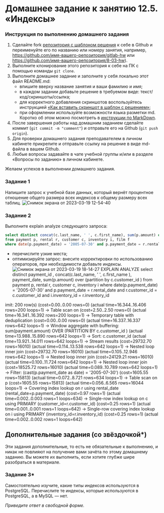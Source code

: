 # Домашнее задание к занятию 12.5. «Индексы»

### Инструкция по выполнению домашнего задания

1. Сделайте fork [репозитория c шаблоном решения](https://github.com/netology-code/sys-pattern-homework) к себе в Github и переименуйте его по названию или номеру занятия, например, https://github.com/имя-вашего-репозитория/gitlab-hw или https://github.com/имя-вашего-репозитория/8-03-hw).
2. Выполните клонирование этого репозитория к себе на ПК с помощью команды `git clone`.
3. Выполните домашнее задание и заполните у себя локально этот файл README.md:
   - впишите вверху название занятия и ваши фамилию и имя;
   - в каждом задании добавьте решение в требуемом виде: текст/код/скриншоты/ссылка;
   - для корректного добавления скриншотов воспользуйтесь инструкцией [«Как вставить скриншот в шаблон с решением»](https://github.com/netology-code/sys-pattern-homework/blob/main/screen-instruction.md);
   - при оформлении используйте возможности языка разметки md. Коротко об этом можно посмотреть в [инструкции по MarkDown](https://github.com/netology-code/sys-pattern-homework/blob/main/md-instruction.md).
4. После завершения работы над домашним заданием сделайте коммит (`git commit -m "comment"`) и отправьте его на Github (`git push origin`).
5. Для проверки домашнего задания преподавателем в личном кабинете прикрепите и отправьте ссылку на решение в виде md-файла в вашем Github.
6. Любые вопросы задавайте в чате учебной группы и/или в разделе «Вопросы по заданию» в личном кабинете.

Желаем успехов в выполнении домашнего задания.

### Задание 1

Напишите запрос к учебной базе данных, который вернёт процентное отношение общего размера всех индексов к общему размеру всех таблиц.
![Снимок экрана от 2023-03-19 12-54-40](https://user-images.githubusercontent.com/119142863/226167687-25cee75e-88cd-4627-899e-6e8cda3ecbdd.png)

### Задание 2

Выполните explain analyze следующего запроса:
```sql
select distinct concat(c.last_name, ' ', c.first_name), sum(p.amount) over (partition by c.customer_id, f.title)
from payment p, rental r, customer c, inventory i, film f
where date(p.payment_date) = '2005-07-30' and p.payment_date = r.rental_date and r.customer_id = c.customer_id and i.inventory_id = r.inventory_id
```
- перечислите узкие места;
- оптимизируйте запрос: внесите корректировки по использованию операторов, при необходимости добавьте индексы.
![Снимок экрана от 2023-03-19 18-14-27](https://user-images.githubusercontent.com/119142863/226185835-731a3484-fafd-4eed-9510-ebfb2a31c9be.png)
EXPLAIN ANALYZE
select distinct  payment_id , concat(c.last_name, ' ', c.first_name ), payment_date, sum(p.amount) over (partition by c.customer_id ) 
from payment p, rental r, customer c, inventory i
where date(p.payment_date) = '2005-07-30' and p.payment_date = r.rental_date and r.customer_id = c.customer_id and i.inventory_id = r.inventory_id



imit: 200 row(s)  (cost=0.00..0.00 rows=0) (actual time=16.344..16.406 rows=200 loops=1)
    -> Table scan on <temporary>  (cost=2.50..2.50 rows=0) (actual time=16.341..16.392 rows=200 loops=1)
        -> Temporary table with deduplication  (cost=0.00..0.00 rows=0) (actual time=16.337..16.337 rows=642 loops=1)
            -> Window aggregate with buffering: sum(payment.amount) OVER (PARTITION BY c.customer_id )   (actual time=13.988..15.890 rows=642 loops=1)
                -> Sort: c.customer_id  (actual time=13.921..14.011 rows=642 loops=1)
                    -> Stream results  (cost=29732.70 rows=16010) (actual time=0.114..13.538 rows=642 loops=1)
                        -> Nested loop inner join  (cost=29732.70 rows=16010) (actual time=0.105..12.946 rows=642 loops=1)
                            -> Nested loop inner join  (cost=24129.21 rows=16010) (actual time=0.100..11.724 rows=642 loops=1)
                                -> Nested loop inner join  (cost=18525.72 rows=16010) (actual time=0.089..10.789 rows=642 loops=1)
                                    -> Filter: (cast(p.payment_date as date) = '2005-07-30')  (cost=1605.55 rows=15813) (actual time=0.072..8.721 rows=634 loops=1)
                                        -> Table scan on p  (cost=1605.55 rows=15813) (actual time=0.056..6.565 rows=16044 loops=1)
                                    -> Covering index lookup on r using rental_date (rental_date=p.payment_date)  (cost=0.97 rows=1) (actual time=0.002..0.003 rows=1 loops=634)
                                -> Single-row index lookup on c using PRIMARY (customer_id=r.customer_id)  (cost=0.25 rows=1) (actual time=0.001..0.001 rows=1 loops=642)
                            -> Single-row covering index lookup on i using PRIMARY (inventory_id=r.inventory_id)  (cost=0.25 rows=1) (actual time=0.002..0.002 rows=1 loops=642)

## Дополнительные задания (со звёздочкой*)
Эти задания дополнительные, то есть не обязательные к выполнению, и никак не повлияют на получение вами зачёта по этому домашнему заданию. Вы можете их выполнить, если хотите глубже шире разобраться в материале.

### Задание 3*

Самостоятельно изучите, какие типы индексов используются в PostgreSQL. Перечислите те индексы, которые используются в PostgreSQL, а в MySQL — нет.

*Приведите ответ в свободной форме.*
